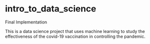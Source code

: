 # intro_to_data_science
Final Implementation

This is a data science project that uses machine learning to study the effectiveness of the covid-19 vaccination in controlling the pandemic.
